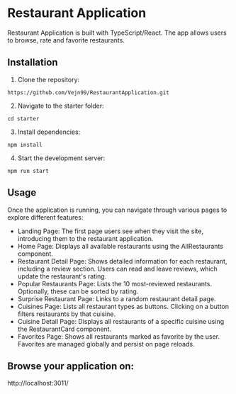 # Restaurant Application

Restaurant Application is built with TypeScript/React. The app allows users to browse, rate and favorite restaurants.

## Installation

1. Clone the repository:
```
https://github.com/Vejn99/RestaurantApplication.git
```

2. Navigate to the starter folder:
```
cd starter
```

3. Install dependencies:

```
npm install
```

4. Start the development server:

```
npm run start
```

## Usage

Once the application is running, you can navigate through various pages to explore different features:

* Landing Page: The first page users see when they visit the site, introducing them to the restaurant application.
* Home Page: Displays all available restaurants using the AllRestaurants component.
* Restaurant Detail Page: Shows detailed information for each restaurant, including a review section. Users can read and leave reviews, which update the restaurant's rating.
* Popular Restaurants Page: Lists the 10 most-reviewed restaurants. Optionally, these can be sorted by rating.
* Surprise Restaurant Page: Links to a random restaurant detail page.
* Cuisines Page: Lists all restaurant types as buttons. Clicking on a button filters restaurants by that cuisine.
* Cuisine Detail Page: Displays all restaurants of a specific cuisine using the RestaurantCard component.
* Favorites Page: Shows all restaurants marked as favorite by the user. Favorites are managed globally and persist on page reloads.

## Browse your application on:
http://localhost:3011/
